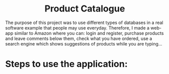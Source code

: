 <h1 align="center"> Product Catalogue </h1>

The purpose of this project was to use different types of databases in a real software example that people may use everyday.
Therefore, I made a web-app similar to Amazon where you can: login and register, purchase products and leave comments below them, check what you have ordered, use a search engine which shows suggestions of products while you are typing...

# Steps to use the application:

